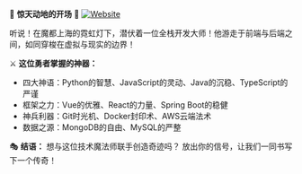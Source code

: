 🌟 **惊天动地的开场** 🌟
[![Website](https://img.shields.io/badge/Portfolio-Website-4285F4?style=flat&logo=google-chrome&logoColor=white)](https://qingyuan-l1-github-io.vercel.app/)

听说！在魔都上海的霓虹灯下，潜伏着一位全栈开发大师！他游走于前端与后端之间，如同穿梭在虚拟与现实的边界！

⚔️ **这位勇者掌握的神器：**
- 四大神语：Python的智慧、JavaScript的灵动、Java的沉稳、TypeScript的严谨
- 框架之力：Vue的优雅、React的力量、Spring Boot的稳健
- 神兵利器：Git时光机、Docker封印术、AWS云端法术
- 数据之源：MongoDB的自由、MySQL的严整

🎭 **结语：**
想与这位技术魔法师联手创造奇迹吗？
放出你的信号，让我们一同书写下一个传奇！
